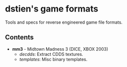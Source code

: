 dstien's game formats
=====================

Tools and specs for reverse engineered game file formats.

Contents
--------

* **mm3** - Midtown Madness 3 (DICE, XBOX 2003)
  * *decdds*: Extract CDDS textures.
  * *templates*: Misc binary templates.
